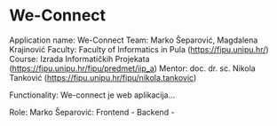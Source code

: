 # We-Connect
Application name: We-Connect
Team: Marko Šeparović, Magdalena Krajinović
Faculty: Faculty of Informatics in Pula (https://fipu.unipu.hr/)
Course: Izrada Informatičkih Projekata (https://fipu.unipu.hr/fipu/predmet/iip_a)
Mentor: doc. dr. sc. Nikola Tanković (https://fipu.unipu.hr/fipu/nikola.tankovic)

Functionality:
We-connect je web aplikacija...

Role:
Marko Šeparović:
Frontend -
Backend -
